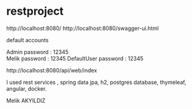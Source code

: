 # restproject

http://localhost:8080/
http://localhost:8080/swagger-ui.html

default accounts 

Admin   password : 12345  
Melik   password : 12345 
DefaultUser  password : 12345

http://localhost:8080/api/web/index   


I used rest services , spring data jpa, h2, postgres database, thymeleaf, angular, docker.

Melik AKYILDIZ
